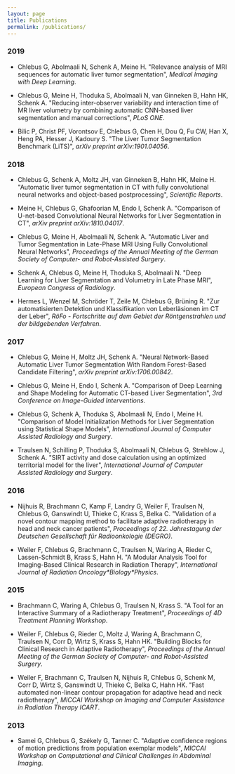 ```yaml
---
layout: page
title: Publications
permalink: /publications/
---
```


### 2019

- Chlebus G, Abolmaali N, Schenk A, Meine H. "Relevance analysis of MRI sequences for automatic
  liver tumor segmentation", *Medical Imaging with Deep Learning*.

- Chlebus G, Meine H, Thoduka S, Abolmaali N, van Ginneken B, Hahn HK, Schenk A. "Reducing
  inter-observer variability and interaction time of MR liver volumetry by combining automatic
  CNN-based liver segmentation and manual corrections", *PLoS ONE*.

- Bilic P, Christ PF, Vorontsov E, Chlebus G, Chen H, Dou Q, Fu CW, Han X, Heng PA, Hesser J,
  Kadoury S. "The Liver Tumor Segmentation Benchmark (LiTS)", *arXiv preprint arXiv:1901.04056*.

### 2018

- Chlebus G, Schenk A, Moltz JH, van Ginneken B, Hahn HK, Meine H. "Automatic liver tumor
  segmentation in CT with fully convolutional neural networks and object-based
  postprocessing", *Scientific Reports*.

- Meine H, Chlebus G, Ghafoorian M, Endo I, Schenk A. "Comparison of U-net-based
  Convolutional Neural Networks for Liver Segmentation in CT", *arXiv preprint arXiv:1810.04017*.

- Chlebus G, Meine H, Abolmaali N, Schenk A. "Automatic Liver and Tumor Segmentation in Late-Phase
  MRI Using Fully Convolutional Neural Networks", *Proceedings of the Annual Meeting of the German
  Society of Computer- and Robot-Assisted Surgery*.

- Schenk A, Chlebus G, Meine H, Thoduka S, Abolmaali N. "Deep Learning for Liver Segmentation and
  Volumetry in Late Phase MRI", *European Congress of Radiology*.

- Hermes L, Wenzel M, Schröder T, Zeile M, Chlebus G, Brüning R. "Zur automatisierten Detektion und
  Klassifikation von Leberläsionen im CT der Leber", *RöFo - Fortschritte auf dem Gebiet der
  Röntgenstrahlen und der bildgebenden Verfahren*.

### 2017

- Chlebus G, Meine H, Moltz JH, Schenk A. "Neural Network-Based Automatic Liver Tumor Segmentation
  With Random Forest-Based Candidate Filtering", *arXiv preprint arXiv:1706.00842*.

- Chlebus G, Meine H, Endo I, Schenk A. "Comparison of Deep Learning and Shape Modeling
  for Automatic CT-based Liver Segmentation", *3rd Conference on Image-Guided
  Interventions*.


- Chlebus G, Schenk A, Thoduka S, Abolmaali N, Endo I, Meine H. "Comparison of Model
  Initialization Methods for Liver Segmentation using Statistical Shape Models",
  *International Journal of Computer Assisted Radiology and Surgery*.

- Traulsen N, Schilling P, Thoduka S, Abolmaali N, Chlebus G, Strehlow J, Schenk A. "SIRT activity
  and dose calculation using an optimized territorial model for the liver", *International Journal
  of Computer Assisted Radiology and Surgery*.

### 2016

- Nijhuis R, Brachmann C, Kamp F, Landry G, Weiler F, Traulsen N, Chlebus G, Ganswindt U, Thieke C,
  Krass S, Belka C. "Validation of a novel contour mapping method to facilitate adaptive
  radiotherapy in head and neck cancer patients", *Proceedings of 22. Jahrestagung der Deutschen
  Gesellschaft für Radioonkologie (DEGRO)*.

- Weiler F, Chlebus G, Brachmann C, Traulsen N, Waring A, Rieder C, Lassen-Schmidt B, Krass S, Hahn
  H. "A Modular Analysis Tool for Imaging-Based Clinical Research in Radiation Therapy",
  *International Journal of Radiation Oncology\*Biology\*Physics*.

### 2015

- Brachmann C, Waring A, Chlebus G, Traulsen N, Krass S. "A Tool for an Interactive Summary of a
  Radiotherapy Treatment", *Proceedings of 4D Treatment Planning Workshop*.

- Weiler F, Chlebus G, Rieder C, Moltz J, Waring A, Brachmann C, Traulsen N, Corr D, Wirtz S, Krass
  S, Hahn HK. "Building Blocks for Clinical Research in Adaptive Radiotherapy", *Proceedings of the
  Annual Meeting of the German Society of Computer- and Robot-Assisted Surgery*.

- Weiler F, Brachmann C, Traulsen N, Nijhuis R, Chlebus G, Schenk M, Corr D, Wirtz S, Ganswindt U,
  Thieke C, Belka C, Hahn HK. "Fast automated non-linear contour propagation for adaptive head and
  neck radiotherapy", *MICCAI Workshop on Imaging and Computer Assistance in Radiation Therapy
  ICART*.

### 2013

- Samei G, Chlebus G, Székely G, Tanner C. "Adaptive confidence regions of motion predictions from
  population exemplar models", *MICCAI Workshop on Computational and Clinical Challenges in
  Abdominal Imaging*.
